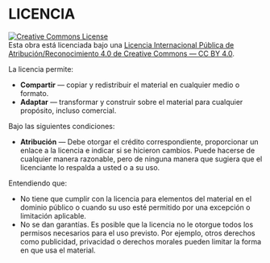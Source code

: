# LICENCIA 

<a rel="license" href="https://creativecommons.org/licenses/by/4.0/legalcode.es"><img alt="Creative Commons License" style="border-width:0" src="https://i.creativecommons.org/l/by/4.0/88x31.png" /></a><br />Esta obra está licenciada bajo una <a rel="license" href="https://creativecommons.org/licenses/by/4.0/legalcode.es">Licencia Internacional Pública de Atribución/Reconocimiento 4.0 de Creative Commons — CC BY 4.0</a>.

La licencia permite:
* **Compartir** — copiar y redistribuir el material en cualquier medio o formato.
* **Adaptar** — transformar y construir sobre el material para cualquier propósito, incluso comercial.

Bajo las siguientes condiciones:
* **Atribución** — Debe otorgar el crédito correspondiente, proporcionar un enlace a la licencia e indicar si se hicieron cambios. Puede hacerse de cualquier manera razonable, pero de ninguna manera que sugiera que el licenciante lo respalda a usted o a su uso.

Entendiendo que:

* No tiene que cumplir con la licencia para elementos del material en el dominio público o cuando su uso esté permitido por una excepción o limitación aplicable. 
* No se dan garantías. Es posible que la licencia no le otorgue todos los permisos necesarios para el uso previsto. Por ejemplo, otros derechos como publicidad, privacidad o derechos morales pueden limitar la forma en que usa el material.
